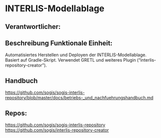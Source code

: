 # INTERLIS-Modellablage
## Verantwortlicher:

## Beschreibung Funktionale Einheit:
Automatisiertes Herstellen und Deployen der INTERLIS-Modellablage. Basiert auf Gradle-Skript. Verwendet GRETL und weiteres Plugin (“interlis-repository-creator”).

## Handbuch
https://github.com/sogis/sogis-interlis-repository/blob/master/docs/betriebs-_und_nachfuehrungshandbuch.md

## Repos:
https://github.com/sogis/sogis-interlis-repository
https://github.com/sogis/interlis-repository-creator

